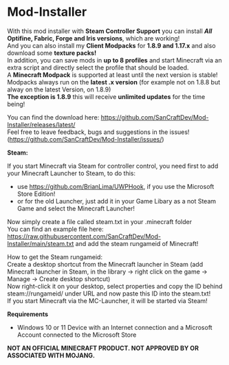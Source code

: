 # Mod-Installer
With this mod installer with **Steam Controller Support** you can install **_All_ Optifine, Fabric, Forge and Iris versions**, which are working! <br/>
And you can also install my **Client Modpacks** for **1.8.9 and 1.17.x** and also download some **texture packs!** <br/>
In addition, you can save mods in **up to 8 profiles** and start Minecraft via an extra script and directly select the profile that should be loaded. <br/>
A **Minecraft Modpack** is supported at least until the next version is stable! <br/>
Modpacks always run on the **latest .x version** (for example not on 1.8.8 but alway on the latest Version, on 1.8.9) <br/>
**The exception is 1.8.9** this will receive **unlimited updates** for the time being! <br/>

You can find the download here: https://github.com/SanCraftDev/Mod-Installer/releases/latest/ <br/>
Feel free to leave feedback, bugs and suggestions in the issues! (https://github.com/SanCraftDev/Mod-Installer/issues/)

**Steam:**

If you start Minecraft via Steam for controller control, you need first to add your Minecraft Launcher to Steam, to do this: <br/>
 - use https://github.com/BrianLima/UWPHook, if you use the Microsoft Store Edition! <br/>
 - or for the old Launcher, just add it in your Game Libary as a not Steam Game and select the Minecraft Launcher!  <br/>

Now simply create a file called steam.txt in your .minecraft folder <br/>
You can find an example file here: https://raw.githubusercontent.com/SanCraftDev/Mod-Installer/main/steam.txt and add the steam rungameid of Minecraft!

How to get the Steam rungameid: <br/>
Create a desktop shortcut from the Minecraft launcher in Steam (add Minecraft launcher in Steam, in the library -> right click on the game -> Manage -> Create desktop shortcut) <br/>
Now right-click it on your desktop, select properties and copy the ID behind steam://rungameid/ under URL and now paste this ID into the steam.txt! <br/>
If you start Minecraft via the MC-Launcher, it will be started via Steam!

**Requirements**
 - Windows 10 or 11 Device with an Internet connection and a Microsoft Account connected to the Microsoft Store
 
**NOT AN OFFICIAL MINECRAFT PRODUCT. NOT APPROVED BY OR ASSOCIATED WITH MOJANG.**
